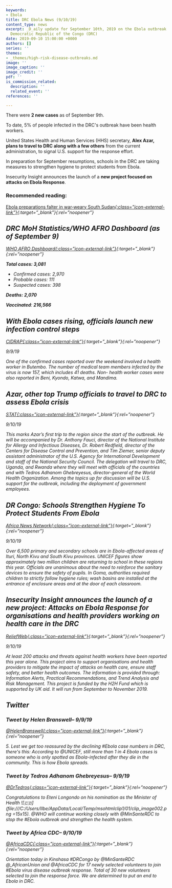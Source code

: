 ```yaml
---
keywords:
- Ebola
title: DRC Ebola News (9/10/19)
content_type: news
excerpt: _D_aily update for September 10th, 2019 on the Ebola outbreak in eastern
  Democratic Republic of the Congo (DRC)
date: 2019-09-10 15:00:00 +0000
authors: []
series: ''
themes:
- _themes/high-risk-disease-outbreaks.md
image: ''
image_caption: ''
image_credit: ''
pdf: ''
is_commission_related:
  description: ''
  related_event: ''
references: ''

---
```

There were **2 new cases** as of September 9th.

To date, 5% of people infected in the DRC's outbreak have been health workers.

United States Health and Human Services (HHS) secretary, **Alex Azar, plans to travel to DRC along with a few others** from the current administration, to signal U.S. support for the response effort.

In preparation for September resumptions, schools in the DRC are taking measures to strengthen hygiene to protect students from Ebola.

Insecurity Insight announces the launch of a **new project focused on attacks on Ebola Response**.

### Recommended reading: 

[Ebola preparations falter in war‑weary South Sudan<i/>{:class=”icon-external-link”}](https://www.thenewhumanitarian.org/feature/2019/09/09/South-Sudan-Ebola-preparations){:target=”_blank”}{:rel=”noopener”}

## DRC MoH Statistics/WHO AFRO Dashboard (as of September 9)

[WHO AFRO Dashboard<i/>{:class=”icon-external-link”}](https://who.maps.arcgis.com/apps/opsdashboard/index.html#/e70c3804f6044652bc37cce7d8fcef6c){:target=”_blank”}{:rel=”noopener”}

**Total cases: 3,081**

* Confirmed cases: 2,970
* Probable cases: 111
* Suspected cases: 398

**Deaths: 2,070**

**Vaccinated**: **216,566**

## With Ebola cases rising, officials launch new infection control steps

[_CIDRAP_<i/>{:class=”icon-external-link”}](http://www.cidrap.umn.edu/news-perspective/2019/09/ebola-cases-rising-officials-launch-new-infection-control-steps){:target=”_blank”}{:rel=”noopener”}

_9/9/19_

One of the confirmed cases reported over the weekend involved a health worker in Butembo. The number of medical team members infected by the virus is now 157, which includes 41 deaths. Non- health worker cases were also reported in Beni, Kyondo, Katwa, and Mandima.

## Azar, other top Trump officials to travel to DRC to assess Ebola crisis

[_STAT_<i/>{:class=”icon-external-link”}](https://www.statnews.com/2019/09/10/azar-other-top-trump-officials-to-travel-to-drc-to-assess-ebola-crisis/){:target=”_blank”}{:rel=”noopener”}

_9/10/19_

This marks Azar’s first trip to the region since the start of the outbreak. He will be accompanied by Dr. Anthony Fauci, director of the National Institute for Allergy and Infectious Diseases, Dr. Robert Redfield, director of the Centers for Disease Control and Prevention, and Tim Ziemer, senior deputy assistant administrator of the U.S. Agency for International Development and staff of the National Security Council. The delegation will travel to DRC, Uganda, and Rwanda where they will meet with officials of the countries and with Tedros Adhanom Ghebreyesus, director-general of the World Health Organization. Among the topics up for discussion will be U.S. support for the outbreak, including the deployment of government employees.

## DR Congo: Schools Strengthen Hygiene To Protect Students From Ebola

[_Africa News Network_<i/>{:class=”icon-external-link”}](http://annafrica.news/2019/09/dr-congo-schools-strengthen-hygiene-to-protect-students-from-ebola/){:target=”_blank”}{:rel=”noopener”}

_9/10/19_

Over 6,500 primary and secondary schools are in Ebola-affected areas of Ituri, North Kivu and South Kivu provinces. UNICEF figures show approximately two million children are returning to school in these regions this year. Officials are unanimous about the need to reinforce the sanitary devices to ensure the safety of pupils. In Goma, authorities required children to strictly follow hygiene rules; wash basins are installed at the entrance of enclosure areas and at the door of each classroom.

## Insecurity Insight announces the launch of a new project: Attacks on Ebola Response for organisations and health providers working on health care in the DRC

[_ReliefWeb_<i/>{:class=”icon-external-link”}](https://reliefweb.int/report/democratic-republic-congo/insecurity-insight-announces-launch-new-project-attacks-ebola){:target=”_blank”}{:rel=”noopener”}

_9/10/19_

At least 200 attacks and threats against health workers have been reported this year alone. This project aims to support organisations and health providers to mitigate the impact of attacks on health care, ensure staff safety, and better health outcomes. The information is provided through: Information Alerts, Practical Recommendations, and Trend Analysis and Risk Management. This project is funded by the H2H Fund which is supported by UK aid. It will run from September to November 2019.

## Twitter

### Tweet by Helen Branswell– 9/9/19

[@HelenBranswell<i/>{:class=”icon-external-link”}](https://twitter.com/HelenBranswell/status/1171223926535544832){:target=”_blank”}{:rel=”noopener”}

5\. Lest we get too reassured by the declining #Ebola case numbers in DRC, there's this: According to @UNICEF, still more than 1 in 4 Ebola cases is someone who is only spotted as Ebola-infected after they die in the community. This is how Ebola spreads.

### Tweet by Tedros Adhanom Ghebreyesus– 9/9/19

[@DrTedros<i/>{:class=”icon-external-link”}](https://twitter.com/DrTedros/status/1171120045377970181){:target=”_blank”}{:rel=”noopener”}

Congratulations to Eteni Longondo on his nomination as the Minister of Health !\[🇨🇩\](file:///C:/Users/IIbe/AppData/Local/Temp/msohtmlclip1/01/clip_image002.png =15x15). @WHO will continue working closely with @MinSanteRDC to stop the #Ebola outbreak and strengthen the health system.

### Tweet by Africa CDC– 9/10/19

[@AfricaCDC<i/>{:class=”icon-external-link”}](https://twitter.com/AfricaCDC/status/1171381175723708416){:target=”_blank”}{:rel=”noopener”}

Orientation today in Kinshasa #DRCongo by @MinSanteRDC @_AfricanUnion and @AfricaCDC for 17 newly selected volunteers to join #Ebola virus disease outbreak response. Total of 30 new volunteers selected to join the response force. We are determined to put an end to Ebola in DRC.